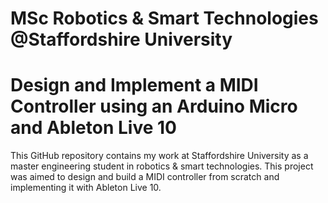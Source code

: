 # MSc Robotics & Smart Technologies @Staffordshire University
# Design and Implement a MIDI Controller using an Arduino Micro and Ableton Live 10

This GitHub repository contains my work at Staffordshire University as a master engineering student in robotics &amp; smart technologies. This project was aimed to design and build a MIDI controller from scratch and implementing it with Ableton Live 10.
